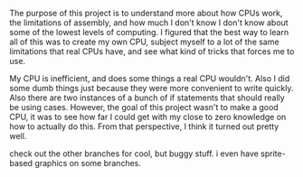 The purpose of this project is to understand more about how CPUs work, the limitations of assembly, and how much I don't know I don't know about some of the lowest levels of computing. I figured that the best way to learn all of this was to create my own CPU, subject myself to a lot of the same limitations that real CPUs have, and see what kind of tricks that forces me to use.

My CPU is inefficient, and does some things a real CPU wouldn't. Also I did some dumb things just because they were more convenient to write quickly. Also there are two instances of a bunch of if statements that should really be using cases. However, the goal of this project wasn't to make a good CPU, it was to see how far I could get with my close to zero knowledge on how to actually do this. From that perspective, I think it turned out pretty well.


check out the other branches for cool, but buggy stuff. i even have sprite-based graphics on some branches.
